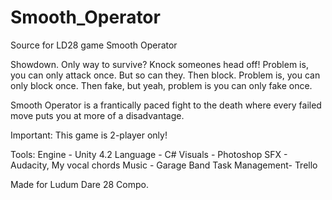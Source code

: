 Smooth_Operator
===============

Source for LD28 game Smooth Operator

Showdown.  Only way to survive?  Knock someones head off!  Problem is, you can only attack once.  But so can they.  Then block. Problem is, you can only block once.  Then fake, but yeah, problem is you can only fake once.

Smooth Operator is a frantically paced fight to the death where every failed move puts you at more of a disadvantage.  

Important: This game is 2-player only!

Tools:
Engine - Unity 4.2
Language - C#
Visuals - Photoshop
SFX - Audacity, My vocal chords
Music - Garage Band
Task Management- Trello

Made for Ludum Dare 28 Compo.  
